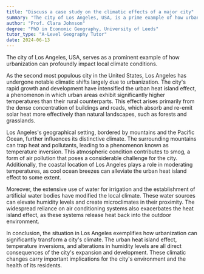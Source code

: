 ```yaml
---
title: "Discuss a case study on the climatic effects of a major city"
summary: "The city of Los Angeles, USA, is a prime example of how urbanisation can significantly alter local climate."
author: "Prof. Clara Johnson"
degree: "PhD in Economic Geography, University of Leeds"
tutor_type: "A-Level Geography Tutor"
date: 2024-06-13
---
```


The city of Los Angeles, USA, serves as a prominent example of how urbanization can profoundly impact local climate conditions.

As the second most populous city in the United States, Los Angeles has undergone notable climatic shifts largely due to urbanization. The city's rapid growth and development have intensified the urban heat island effect, a phenomenon in which urban areas exhibit significantly higher temperatures than their rural counterparts. This effect arises primarily from the dense concentration of buildings and roads, which absorb and re-emit solar heat more effectively than natural landscapes, such as forests and grasslands.

Los Angeles's geographical setting, bordered by mountains and the Pacific Ocean, further influences its distinctive climate. The surrounding mountains can trap heat and pollutants, leading to a phenomenon known as temperature inversion. This atmospheric condition contributes to smog, a form of air pollution that poses a considerable challenge for the city. Additionally, the coastal location of Los Angeles plays a role in moderating temperatures, as cool ocean breezes can alleviate the urban heat island effect to some extent.

Moreover, the extensive use of water for irrigation and the establishment of artificial water bodies have modified the local climate. These water sources can elevate humidity levels and create microclimates in their proximity. The widespread reliance on air conditioning systems also exacerbates the heat island effect, as these systems release heat back into the outdoor environment.

In conclusion, the situation in Los Angeles exemplifies how urbanization can significantly transform a city's climate. The urban heat island effect, temperature inversions, and alterations in humidity levels are all direct consequences of the city's expansion and development. These climatic changes carry important implications for the city's environment and the health of its residents.
    